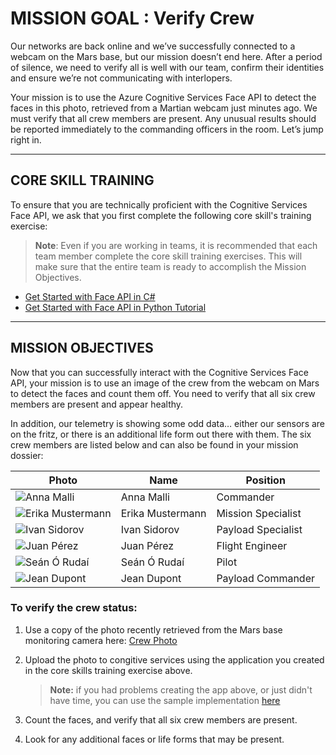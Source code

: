 # MISSION GOAL : Verify Crew

Our networks are back online and we’ve successfully connected to a webcam on the Mars base, but our mission doesn’t end here. After a period of silence, we need to verify all is well with our team, confirm their identities and ensure we’re not communicating with interlopers.

Your mission is to use the Azure Cognitive Services Face API to detect the faces in this photo, retrieved from a Martian webcam just minutes ago. We must verify that all crew members are present. Any unusual results should be reported immediately to the commanding officers in the room. Let’s jump right in.

____

## CORE SKILL TRAINING

To ensure that you are technically proficient with the Cognitive Services Face API, we ask that you first complete the following core skill's training exercise:

> **Note**: Even if you are working in teams, it is recommended that each team member complete the core skill training exercises.  This will make sure that the entire team is ready to accomplish the Mission Objectives. 

* <a target="_blank" href="https://www.microsoft.com/cognitive-services/en-us/face-api/documentation/Tutorials/FaceAPIinCSharpTutorial">Get Started with Face API in C#</a>
* <a target="_blank" href="https://www.microsoft.com/cognitive-services/en-us/face-api/documentation/Tutorials/FaceAPIinPythonTutorial">Get Started with Face API in Python Tutorial</a>

____

## MISSION OBJECTIVES

Now that you can successfully interact with the Cognitive Services Face API, your mission is to use an image of the crew from the webcam on Mars to detect the faces and count them off. You need to verify that all six crew members are present and appear healthy. 

In addition, our telemetry is showing some odd data… either our sensors are on the fritz, or there is an additional life form out there with them. The six crew members are listed below and can also be found in your mission dossier:

| Photo | Name | Position | 
| --- | --- | --- |
| ![Anna Malli](images/AnnaMalli.jpg) | Anna Malli | Commander | 
| ![Erika Mustermann](images/ErikaMustermann.jpg) | Erika Mustermann | Mission Specialist |
| ![Ivan Sidorov](images/IvanSidorov.jpg) |Ivan Sidorov | Payload Specialist |
| ![Juan Pérez](images/JuanPerez.jpg) | Juan Pérez | Flight Engineer |
| ![Seán Ó Rudaí](images/SeanORudai.jpg) | Seán Ó Rudaí | Pilot |
| ![Jean Dupont](images/JeanDupont.jpg) | Jean Dupont | Payload Commander |

### To verify the crew status:

1. Use a copy of the photo recently retrieved from the Mars base monitoring camera here: [Crew Photo](images/CrewPhoto.jpg)

1. Upload the photo to congitive services using the application you created in the core skills training exercise above.

    > **Note:** if you had problems creating the app above, or just didn't have time, you can use the sample implementation <a target="_blank" href="https://www.microsoft.com/cognitive-services/en-us/face-api">here</a>

1. Count the faces, and verify that all six crew members are present.

1. Look for any additional faces or life forms that may be present.

